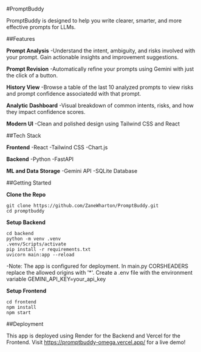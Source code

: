 #PromptBuddy

PromptBuddy is designed to help you write clearer, smarter, and more effective prompts for LLMs.

##Features

**Prompt Analysis**
-Understand the intent, ambiguity, and risks involved with your prompt. Gain actionable insights and improvement suggestions.

**Prompt Revision**
-Automatically refine your prompts using Gemini with just the click of a button.

**History View**
-Browse a table of the last 10 analyzed prompts to view risks and prompt confidence associatedd with that prompt.

**Analytic Dashboard**
-Visual breakdown of common intents, risks, and how they impact confidence scores.

**Modern UI**
-Clean and polished design using Tailwind CSS and React

##Tech Stack

**Frontend**
-React
-Tailwind CSS
-Chart.js

**Backend**
-Python
-FastAPI

**ML and Data Storage**
-Gemini API
-SQLite Database

##Getting Started

**Clone the Repo**
```
git clone https://github.com/ZaneWharton/PromptBuddy.git
cd promptbuddy
```

**Setup Backend**
```
cd backend
python -m venv .venv
.venv/Scripts/activate
pip install -r requirements.txt
uvicorn main:app --reload
```
-Note: The app is configured for deployment. In main.py CORSHEADERS replace the allowed origins with '*'. Create a .env file with the environment variable GEMINI_API_KEY=your_api_key

**Setup Frontend**
```
cd frontend
npm install
npm start
```

##Deployment

This app is deployed using Render for the Backend and Vercel for the Frontend.
Visit https://promptbuddy-omega.vercel.app/ for a live demo!